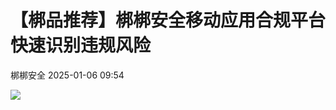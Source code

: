 #  【梆品推荐】梆梆安全移动应用合规平台 快速识别违规风险   
 梆梆安全   2025-01-06 09:54  
  
![](https://mmbiz.qpic.cn/mmbiz_jpg/YpfGdibD1mRnaRias3CUBicgicI8bW58sQdVeMEDO0xREJv15wLlAXd7ia4icTbekiafMeClsxmQA7o4RIC8WvJmSxR6A/640?wx_fmt=jpeg&from=appmsg "")  
  
